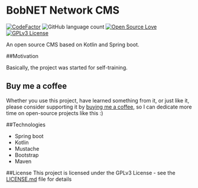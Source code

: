 # BobNET Network CMS 
[![CodeFactor](https://www.codefactor.io/repository/github/bobnetnetwork/cms/badge)](https://www.codefactor.io/repository/github/bobnetnetwork/cms) ![GitHub language count](https://img.shields.io/github/languages/count/bobnetnetwork/cms)  [![Open Source Love](https://badges.frapsoft.com/os/v1/open-source.svg?v=103)](https://github.com/ellerbrock/open-source-badges/) [![GPLv3 License](https://img.shields.io/badge/License-GPL%20v3-yellow.svg)](https://opensource.org/licenses/) 

An open source CMS based on Kotlin and Spring boot. 

##Motivation

Basically, the project was started for self-training.

## Buy me a coffee

Whether you use this project, have learned something from it, or just like it, please consider supporting it by <a href="https://ko-fi.com/bobnetnetwork">buying me a coffee</a>, so I can dedicate more time on open-source projects like this :)

##Technologies
* Spring boot
* Kotlin
* Mustache
* Bootstrap
* Maven

##License
This project is licensed under the GPLv3 License - see the [LICENSE.md](LICENSE.md) file for details
